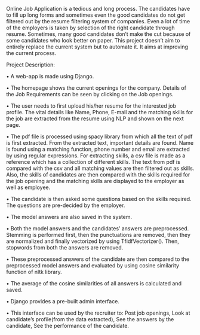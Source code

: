 Online Job Application is a tedious and long process. The candidates have to fill up long forms and sometimes even the good candidates do not get filtered out by the resume filtering system of companies. Even a lot of time of the employers is taken by selection of the right candidate through resume. Sometimes, many good candidates don’t make the cut because of some candidates who look better on paper. This project doesn’t aim to entirely replace the current system but to automate it. It aims at improving the current process.

Project Description:

•	A web-app is made using Django.

•	The homepage shows the current openings for the company. Details of the Job Requirements can be seen by clicking on the Job openings.

•	The user needs to first upload his/her resume for the interested job profile. The vital details like Name, Phone, E-mail and the matching skills for the job are extracted from the resume using NLP and shown on the next page.

•	The pdf file is processed using spacy library from which all the text of pdf is first extracted. From the extracted text, important details are found. Name is found using a matching function, phone number and email are extracted by using regular expressions. For extracting skills, a csv file is made as a reference which has a collection of different skills. The text from pdf is compared with the csv and all matching values are then filtered out as skills. Also, the skills of candidates are then compared with the skills required for the job opening and the matching skills are displayed to the employer as well as employee.

•	The candidate is then asked some questions based on the skills required. The questions are pre-decided by the employer.

•	The model answers are also saved in the system.

•	Both the model answers and the candidates’ answers are preprocessed. Stemming is performed first, then the punctuations are removed, then they are normalized and finally vectorized by using TfidfVectorizer(). Then, stopwords from both the answers are removed.

•	These preprocessed answers of the candidate are then compared to the preprocessed model answers and evaluated by using cosine similarity function of nltk library.

•	The average of the cosine similarities of all answers is calculated and saved.

•	Django provides a pre-built admin interface.

•	This interface can be used by the recruiter to:
Post job openings, Look at candidate’s profile(from the data extracted), See the answers by the candidate, See the performance of the candidate.
